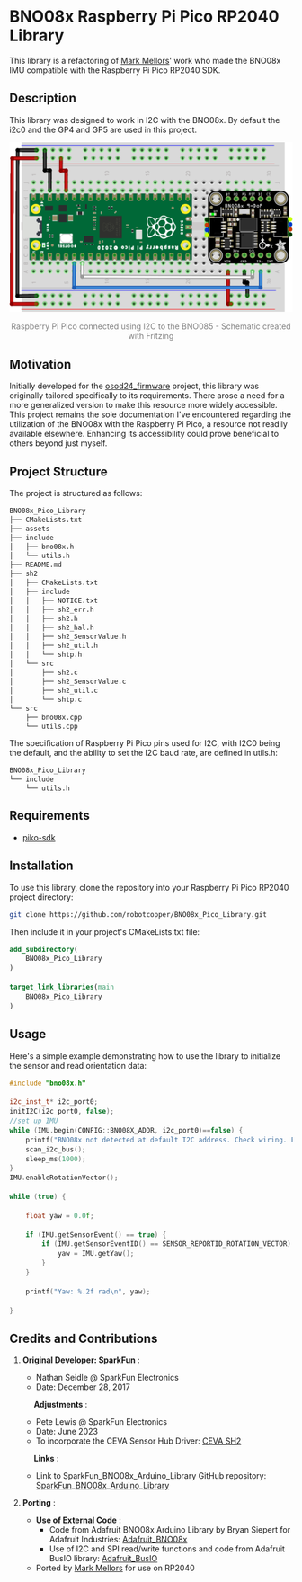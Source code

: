 # BNO08x Raspberry Pi Pico RP2040 Library

This library is a refactoring of [Mark Mellors](https://github.com/markmellors)' work who made the BNO08x IMU compatible with the Raspberry Pi Pico RP2040 SDK. 

## Description

This library was designed to work in I2C with the BNO08x.
By default the i2c0 and the GP4 and GP5 are used in this project.

<div style="text-align:center;">
  <img src="assets/pico_bno08x_schematic.png" alt="pico bno08x schematic">
  <p style="color:gray;">Raspberry Pi Pico connected using I2C to the BNO085 - Schematic created with Fritzing</p>
</div>

## Motivation

Initially developed for the [osod24_firmware](https://github.com/thingswebuilt/osod24_firmware) project, this library was originally tailored specifically to its requirements. There arose a need for a more generalized version to make this resource more widely accessible. <br>
This project remains the sole documentation I've encountered regarding the utilization of the BNO08x with the Raspberry Pi Pico, a resource not readily available elsewhere. Enhancing its accessibility could prove beneficial to others beyond just myself.

## Project Structure

The project is structured as follows:

```
BNO08x_Pico_Library
├── CMakeLists.txt
├── assets
├── include
│   ├── bno08x.h
│   └── utils.h
├── README.md
├── sh2
│   ├── CMakeLists.txt
│   ├── include
│   │   ├── NOTICE.txt
│   │   ├── sh2_err.h
│   │   ├── sh2.h
│   │   ├── sh2_hal.h
│   │   ├── sh2_SensorValue.h
│   │   ├── sh2_util.h
│   │   └── shtp.h
│   └── src
│       ├── sh2.c
│       ├── sh2_SensorValue.c
│       ├── sh2_util.c
│       └── shtp.c
└── src
    ├── bno08x.cpp
    └── utils.cpp
```

The specification of Raspberry Pi Pico pins used for I2C, with I2C0 being the default, and the ability to set the I2C baud rate, are defined in utils.h:
```
BNO08x_Pico_Library
└── include
    └── utils.h
```
## Requirements
- [piko-sdk](https://github.com/raspberrypi/pico-sdk)

## Installation

To use this library, clone the repository into your Raspberry Pi Pico RP2040 project directory:

```bash
git clone https://github.com/robotcopper/BNO08x_Pico_Library.git
```

Then include it in your project's CMakeLists.txt file:

```cmake
add_subdirectory(
	BNO08x_Pico_Library
)

target_link_libraries(main
    BNO08x_Pico_Library
)
```

## Usage

Here's a simple example demonstrating how to use the library to initialize the sensor and read orientation data:

```cpp
#include "bno08x.h"

i2c_inst_t* i2c_port0;
initI2C(i2c_port0, false);
//set up IMU
while (IMU.begin(CONFIG::BNO08X_ADDR, i2c_port0)==false) {
    printf("BNO08x not detected at default I2C address. Check wiring. Freezing\n");
    scan_i2c_bus();
    sleep_ms(1000);
}
IMU.enableRotationVector();

while (true) {

    float yaw = 0.0f;

    if (IMU.getSensorEvent() == true) {
        if (IMU.getSensorEventID() == SENSOR_REPORTID_ROTATION_VECTOR) {
            yaw = IMU.getYaw();
        }
    }

    printf("Yaw: %.2f rad\n", yaw);

}

```

## Credits and Contributions

1. **Original Developer: SparkFun** :
   - Nathan Seidle @ SparkFun Electronics
   - Date: December 28, 2017

   &nbsp;&nbsp;&nbsp;&nbsp; **Adjustments** :
   - Pete Lewis @ SparkFun Electronics
   - Date: June 2023
   - To incorporate the CEVA Sensor Hub Driver: [CEVA SH2](https://github.com/ceva-dsp/sh2)

   &nbsp;&nbsp;&nbsp;&nbsp; **Links** :
   - Link to SparkFun_BNO08x_Arduino_Library GitHub repository: [SparkFun_BNO08x_Arduino_Library](https://github.com/sparkfun/SparkFun_BNO08x_Arduino_Library)

2. **Porting** :
   - **Use of External Code** :
        - Code from Adafruit BNO08x Arduino Library by Bryan Siepert for Adafruit Industries: [Adafruit_BNO08x](https://github.com/adafruit/Adafruit_BNO08x)
        - Use of I2C and SPI read/write functions and code from Adafruit BusIO library: [Adafruit_BusIO](https://github.com/adafruit/Adafruit_BusIO)
   - Ported by [Mark Mellors](https://github.com/markmellors) for use on RP2040